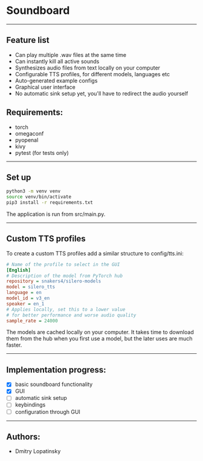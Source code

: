 # Soundboard

---

## Feature list

- Can play multiple .wav files at the same time
- Can instantly kill all active sounds
- Synthesizes audio files from text locally on your computer
- Configurable TTS profiles, for different models, languages etc
- Auto-generated example configs
- Graphical user interface
- No automatic sink setup yet, you'll have to redirect the audio yourself

## Requirements:

- torch
- omegaconf
- pyopenal
- kivy
- pytest (for tests only)

---

## Set up

```bash
python3 -m venv venv
source venv/bin/activate
pip3 install -r requirements.txt
```

The application is run from src/main.py.

---

## Custom TTS profiles

To create a custom TTS profiles add a similar structure to config/tts.ini:

```ini
# Name of the profile to select in the GUI
[English]
# Description of the model from PyTorch hub
repository = snakers4/silero-models
model = silero_tts
language = en
model_id = v3_en
speaker = en_1
# Applies locally, set this to a lower value
# for better performance and worse audio quality
sample_rate = 24000
```

The models are cached locally on your computer.
It takes time to download them from the hub when you first use a model,
but the later uses are much faster.

---

## Implementation progress:
- [x] basic soundboard functionality
- [x] GUI
- [ ] automatic sink setup
- [ ] keybindings
- [ ] configuration through GUI

---

## Authors:
- Dmitry Lopatinsky
